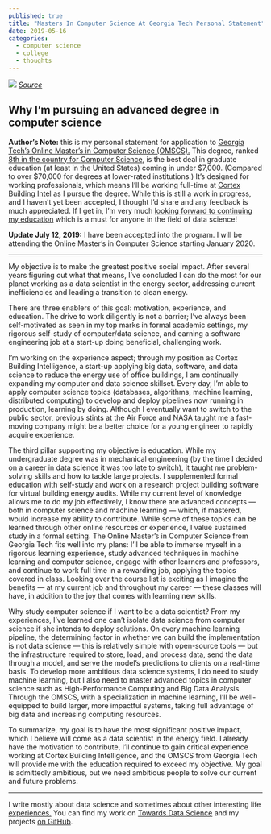 ```yaml
---
published: true
title: "Masters In Computer Science At Georgia Tech Personal Statement"
date: 2019-05-16
categories:
  - computer science
  - college
  - thoughts
---
```

![](https://miro.medium.com/max/2000/1*LeUKiolwgoD50QjnaiCyiQ.jpeg?q=20)
*[Source](https://www.pexels.com/photo/silhouette-photo-of-trees-during-night-time-365633/?)*

## Why I’m pursuing an advanced degree in computer science

**Author’s Note:** this is my personal statement for application to [Georgia Tech’s Online Master’s in Computer Science (OMSCS).](http://www.omscs.gatech.edu/?) This degree, ranked [8th in the country for Computer Science](https://www.usnews.com/best-graduate-schools/top-science-schools/computer-science-rankings?), is the best deal in graduate education (at least in the United States) coming in under $7,000\. (Compared to over $70,000 for degrees at lower-rated institutions.) It’s designed for working professionals, which means I’ll be working full-time at [Cortex Building Intel](https://cortexintel.com/?) as I pursue the degree. While this is still a work in progress, and I haven’t yet been accepted, I thought I’d share and any feedback is much appreciated. If I get in, I’m very much [looking forward to continuing my education](http://www.omscs.gatech.edu/current-courses?) which is a must for anyone in the field of data science!

**Update July 12, 2019:** I have been accepted into the program. I will be attending the Online Master’s in Computer Science starting January 2020.

<!--more-->

* * *

My objective is to make the greatest positive social impact. After several years figuring out what that means, I’ve concluded I can do the most for our planet working as a data scientist in the energy sector, addressing current inefficiencies and leading a transition to clean energy.

There are three enablers of this goal: motivation, experience, and education. The drive to work diligently is not a barrier; I’ve always been self-motivated as seen in my top marks in formal academic settings, my rigorous self-study of computer/data science, and earning a software engineering job at a start-up doing beneficial, challenging work.

I’m working on the experience aspect; through my position as Cortex Building Intelligence, a start-up applying big data, software, and data science to reduce the energy use of office buildings, I am continually expanding my computer and data science skillset. Every day, I’m able to apply computer science topics (databases, algorithms, machine learning, distributed computing) to develop and deploy pipelines now running in production, learning by doing. Although I eventually want to switch to the public sector, previous stints at the Air Force and NASA taught me a fast-moving company might be a better choice for a young engineer to rapidly acquire experience.

The third pillar supporting my objective is education. While my undergraduate degree was in mechanical engineering (by the time I decided on a career in data science it was too late to switch), it taught me problem-solving skills and how to tackle large projects. I supplemented formal education with self-study and work on a research project building software for virtual building energy audits. While my current level of knowledge allows me to do my job effectively, I know there are advanced concepts — both in computer science and machine learning — which, if mastered, would increase my ability to contribute. While some of these topics can be learned through other online resources or experience, I value sustained study in a formal setting. The Online Master’s in Computer Science from Georgia Tech fits well into my plans: I’ll be able to immerse myself in a rigorous learning experience, study advanced techniques in machine learning and computer science, engage with other learners and professors, and continue to work full time in a rewarding job, applying the topics covered in class. Looking over the course list is exciting as I imagine the benefits — at my current job and throughout my career — these classes will have, in addition to the joy that comes with learning new skills.

Why study computer science if I want to be a data scientist? From my experiences, I’ve learned one can’t isolate data science from computer science if she intends to deploy solutions. On every machine learning pipeline, the determining factor in whether we can build the implementation is not data science — this is relatively simple with open-source tools — but the infrastructure required to store, load, and process data, send the data through a model, and serve the model’s predictions to clients on a real-time basis. To develop more ambitious data science systems, I do need to study machine learning, but I also need to master advanced topics in computer science such as High-Performance Computing and Big Data Analysis. Through the OMSCS, with a specialization in machine learning, I’ll be well-equipped to build larger, more impactful systems, taking full advantage of big data and increasing computing resources.

To summarize, my goal is to have the most significant positive impact, which I believe will come as a data scientist in the energy field. I already have the motivation to contribute, I’ll continue to gain critical experience working at Cortex Building Intelligence, and the OMSCS from Georgia Tech will provide me with the education required to exceed my objective. My goal is admittedly ambitious, but we need ambitious people to solve our current and future problems.

* * *

I write mostly about data science and sometimes about other interesting life [experiences.](/@williamkoehrsen/100-miles-through-the-park-what-its-like-to-run-a-100-mile-ultramarathon-1ab36c46d76d?) You can find my work on [Towards Data Science](https://towardsdatascience.com/?) and my projects [on GitHub](https://github.com/WillKoehrsen?).
